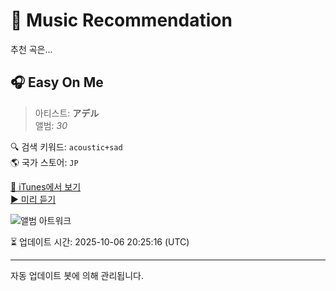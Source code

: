
# 🎵 Music Recommendation

추천 곡은...

## 🎧 Easy On Me  
> 아티스트: **アデル**  
> 앨범: _30_  

🔍 검색 키워드: `acoustic+sad`  
🌎 국가 스토어: `JP`

[🔗 iTunes에서 보기](https://music.apple.com/jp/album/easy-on-me/1590035691?i=1590036021&uo=4)  
[▶️ 미리 듣기](https://audio-ssl.itunes.apple.com/itunes-assets/AudioPreview116/v4/75/28/56/75285676-dbce-d91d-7b36-070084a3546b/mzaf_5286200244455841527.plus.aac.p.m4a)

![앨범 아트워크](https://is1-ssl.mzstatic.com/image/thumb/Music115/v4/73/6d/7c/736d7cfb-c79d-c9a9-4170-5e71d008dea1/886449666430.jpg/100x100bb.jpg)

⏳ 업데이트 시간: 2025-10-06 20:25:16 (UTC)

---
자동 업데이트 봇에 의해 관리됩니다.
